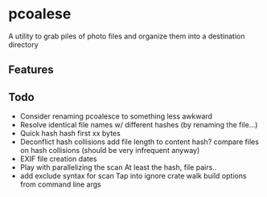 
# pcoalese
A utility to grab piles of photo files and organize them into a destination directory

## Features

## Todo

* Consider renaming pcoalesce to something less awkward
* Resolve identical file names w/ different hashes (by renaming the file...)
* Quick hash
hash first xx bytes
* Deconflict hash collisions
add file length to content hash? 
compare files on hash collisions (should be very infrequent anyway)
* EXIF file creation dates 
* Play with parallelizing the scan
At least the hash, file pairs..
* add exclude syntax for scan
Tap into ignore crate walk build options from command line args

